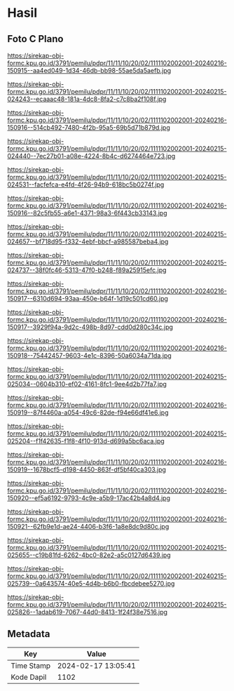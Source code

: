 # Hasil

## Foto C Plano

https://sirekap-obj-formc.kpu.go.id/3791/pemilu/pdpr/11/11/10/20/02/1111102002001-20240216-150915--aa4ed049-1d34-46db-bb98-55ae5da5aefb.jpg

https://sirekap-obj-formc.kpu.go.id/3791/pemilu/pdpr/11/11/10/20/02/1111102002001-20240215-024243--ecaaac48-181a-4dc8-8fa2-c7c8ba2f108f.jpg

https://sirekap-obj-formc.kpu.go.id/3791/pemilu/pdpr/11/11/10/20/02/1111102002001-20240216-150916--514cb492-7480-4f2b-95a5-69b5d71b879d.jpg

https://sirekap-obj-formc.kpu.go.id/3791/pemilu/pdpr/11/11/10/20/02/1111102002001-20240215-024440--7ec27b01-a08e-4224-8b4c-d6274464e723.jpg

https://sirekap-obj-formc.kpu.go.id/3791/pemilu/pdpr/11/11/10/20/02/1111102002001-20240215-024531--facfefca-e4fd-4f26-94b9-618bc5b0274f.jpg

https://sirekap-obj-formc.kpu.go.id/3791/pemilu/pdpr/11/11/10/20/02/1111102002001-20240216-150916--82c5fb55-a6e1-4371-98a3-6f443cb33143.jpg

https://sirekap-obj-formc.kpu.go.id/3791/pemilu/pdpr/11/11/10/20/02/1111102002001-20240215-024657--bf718d95-f332-4ebf-bbcf-a985587beba4.jpg

https://sirekap-obj-formc.kpu.go.id/3791/pemilu/pdpr/11/11/10/20/02/1111102002001-20240215-024737--38f0fc46-5313-47f0-b248-f89a25915efc.jpg

https://sirekap-obj-formc.kpu.go.id/3791/pemilu/pdpr/11/11/10/20/02/1111102002001-20240216-150917--6310d694-93aa-450e-b64f-1d19c501cd60.jpg

https://sirekap-obj-formc.kpu.go.id/3791/pemilu/pdpr/11/11/10/20/02/1111102002001-20240216-150917--3929f94a-9d2c-498b-8d97-cdd0d280c34c.jpg

https://sirekap-obj-formc.kpu.go.id/3791/pemilu/pdpr/11/11/10/20/02/1111102002001-20240216-150918--75442457-9603-4e1c-8396-50a6034a71da.jpg

https://sirekap-obj-formc.kpu.go.id/3791/pemilu/pdpr/11/11/10/20/02/1111102002001-20240215-025034--0604b310-ef02-4161-8fc1-9ee4d2b77fa7.jpg

https://sirekap-obj-formc.kpu.go.id/3791/pemilu/pdpr/11/11/10/20/02/1111102002001-20240216-150919--87f4460a-a054-49c6-82de-f94e66df41e6.jpg

https://sirekap-obj-formc.kpu.go.id/3791/pemilu/pdpr/11/11/10/20/02/1111102002001-20240215-025204--f1f42635-f1f8-4f10-913d-d699a5bc6aca.jpg

https://sirekap-obj-formc.kpu.go.id/3791/pemilu/pdpr/11/11/10/20/02/1111102002001-20240216-150919--1678bcf5-d198-4450-863f-df5bf40ca303.jpg

https://sirekap-obj-formc.kpu.go.id/3791/pemilu/pdpr/11/11/10/20/02/1111102002001-20240216-150920--ef5a6192-9793-4c9e-a5b9-17ac42b4a8d4.jpg

https://sirekap-obj-formc.kpu.go.id/3791/pemilu/pdpr/11/11/10/20/02/1111102002001-20240216-150921--62fb9e1d-ae24-4406-b3f6-1a8e8dc9d80c.jpg

https://sirekap-obj-formc.kpu.go.id/3791/pemilu/pdpr/11/11/10/20/02/1111102002001-20240215-025655--c19b81fd-6262-4bc0-82e2-a5c0127d6439.jpg

https://sirekap-obj-formc.kpu.go.id/3791/pemilu/pdpr/11/11/10/20/02/1111102002001-20240215-025739--0a643574-40e5-4d4b-b6b0-fbcdebee5270.jpg

https://sirekap-obj-formc.kpu.go.id/3791/pemilu/pdpr/11/11/10/20/02/1111102002001-20240215-025826--1adab619-7067-44d0-8413-1f24f38e7516.jpg


## Metadata

| Key        | Value               |
| ---------- | ------------------- |
| Time Stamp | 2024-02-17 13:05:41 |
| Kode Dapil | 1102                |



